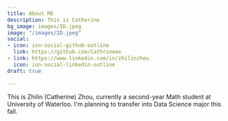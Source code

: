 ```yaml
---
title: About ME
description: This is Catherine
bg_image: images/ID.jpeg
image: "/images/ID.jpeg"
social:
- icon: ion-social-github-outline
  link: https://github.com/Cathrineee
- link: https://www.linkedin.com/in/zhilinzhou
  icon: ion-social-linkedin-outline
draft: true

---
```

This is Zhilin (Catherine) Zhou, currently a second-year Math student at University of Waterloo. I'm planning to transfer into Data Science major this fall.